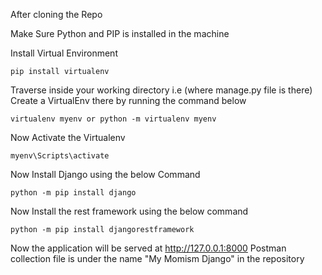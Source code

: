 After cloning the Repo

Make Sure Python and PIP is installed in the machine
	
Install Virtual Environment
	
	pip install virtualenv

Traverse inside your working directory i.e (where manage.py file is there)
Create a VirtualEnv there by running the command below
	
	virtualenv myenv or python -m virtualenv myenv

Now Activate the Virtualenv

	myenv\Scripts\activate	

Now Install Django using the below Command

	python -m pip install django

Now Install the rest framework using the below command
	
	python -m pip install djangorestframework

Now the application will be served at http://127.0.0.1:8000
Postman collection file is under the name "My Momism Django" in the repository

